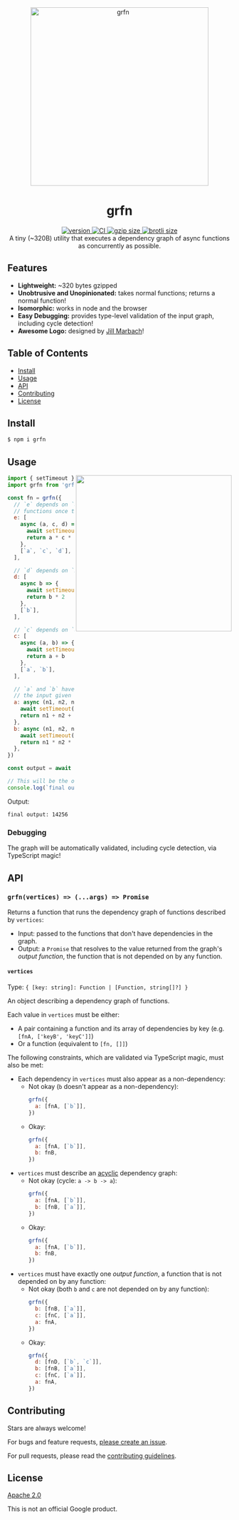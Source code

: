 <div align="center">
  <img src="grfn.svg" alt="grfn" width="400" />
</div>

<h1 align="center">
  grfn
</h1>

<div align="center">
  <a href="https://npmjs.org/package/grfn">
    <img src="https://badgen.now.sh/npm/v/grfn" alt="version" />
  </a>
  <a href="https://github.com/TomerAberbach/grfn/actions">
    <img src="https://github.com/TomerAberbach/grfn/workflows/CI/badge.svg" alt="CI" />
  </a>
  <a href="https://unpkg.com/grfn/dist/index.min.js">
    <img src="https://deno.bundlejs.com/?q=grfn&badge" alt="gzip size" />
  </a>
  <a href="https://unpkg.com/grfn/dist/index.min.js">
    <img src="https://deno.bundlejs.com/?q=grfn&config={%22compression%22:{%22type%22:%22brotli%22}}&badge" alt="brotli size" />
  </a>
</div>

<div align="center">
  A tiny (~320B) utility that executes a dependency graph of async functions as concurrently as possible.
</div>

## Features

- **Lightweight:** ~320 bytes gzipped
- **Unobtrusive and Unopinionated:** takes normal functions; returns a normal
  function!
- **Isomorphic:** works in node and the browser
- **Easy Debugging:** provides type-level validation of the input graph,
  including cycle detection!
- **Awesome Logo:** designed by [Jill Marbach](https://jillmarbach.com)!

## Table of Contents

- [Install](#install)
- [Usage](#usage)
- [API](#api)
- [Contributing](#contributing)
- [License](#license)

## Install

```sh
$ npm i grfn
```

## Usage

<img src="animation.gif" width="350" align="right">

```js
import { setTimeout } from 'node:timers/promises'
import grfn from 'grfn'

const fn = grfn({
  // `e` depends on `a`, `c`, and `d`. Call `e` with the results of the
  // functions once their returned promises resolve.
  e: [
    async (a, c, d) => {
      await setTimeout(10)
      return a * c * d
    },
    [`a`, `c`, `d`],
  ],

  // `d` depends on `b`.
  d: [
    async b => {
      await setTimeout(1)
      return b * 2
    },
    [`b`],
  ],

  // `c` depends on `a` and `b`.
  c: [
    async (a, b) => {
      await setTimeout(5)
      return a + b
    },
    [`a`, `b`],
  ],

  // `a` and `b` have no dependencies! But they must still be listed. They take
  // the input given to `fn`.
  a: async (n1, n2, n3) => {
    await setTimeout(15)
    return n1 + n2 + n3
  },
  b: async (n1, n2, n3) => {
    await setTimeout(10)
    return n1 * n2 * n3
  },
})

const output = await fn(4, 2, 3)

// This will be the output of `e` because no function depends on it!
console.log(`final output: ${output}`)
```

Output:

```
final output: 14256
```

### Debugging

The graph will be automatically validated, including cycle detection, via
TypeScript magic!

## API

### `grfn(vertices) => (...args) => Promise`

Returns a function that runs the dependency graph of functions described by
`vertices`:

- Input: passed to the functions that don't have dependencies in the graph.
- Output: a `Promise` that resolves to the value returned from the graph's
  _output function_, the function that is not depended on by any function.

#### `vertices`

Type: `{ [key: string]: Function | [Function, string[]?] }`

An object describing a dependency graph of functions.

Each value in `vertices` must be either:

- A pair containing a function and its array of dependencies by key (e.g.
  `[fnA, ['keyB', 'keyC']]`)
- Or a function (equivalent to `[fn, []]`)

The following constraints, which are validated via TypeScript magic, must also
be met:

- Each dependency in `vertices` must also appear as a non-dependency:
  - Not okay (`b` doesn't appear as a non-dependency):
    ```js
    grfn({
      a: [fnA, [`b`]],
    })
    ```
  - Okay:
    ```js
    grfn({
      a: [fnA, [`b`]],
      b: fnB,
    })
    ```
- `vertices` must describe an
  [acyclic](https://en.wikipedia.org/wiki/Directed_acyclic_graph) dependency
  graph:
  - Not okay (cycle: `a -> b -> a`):
    ```js
    grfn({
      a: [fnA, [`b`]],
      b: [fnB, [`a`]],
    })
    ```
  - Okay:
    ```js
    grfn({
      a: [fnA, [`b`]],
      b: fnB,
    })
    ```
- `vertices` must have exactly one _output function_, a function that is not
  depended on by any function:
  - Not okay (both `b` and `c` are not depended on by any function):
    ```js
    grfn({
      b: [fnB, [`a`]],
      c: [fnC, [`a`]],
      a: fnA,
    })
    ```
  - Okay:
    ```js
    grfn({
      d: [fnD, [`b`, `c`]],
      b: [fnB, [`a`]],
      c: [fnC, [`a`]],
      a: fnA,
    })
    ```

## Contributing

Stars are always welcome!

For bugs and feature requests,
[please create an issue](https://github.com/TomerAberbach/grfn/issues/new).

For pull requests, please read the
[contributing guidelines](https://github.com/TomerAberbach/grfn/blob/main/contributing.md).

## License

[Apache 2.0](https://github.com/TomerAberbach/grfn/blob/main/license)

This is not an official Google product.

